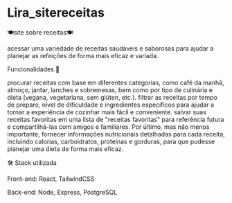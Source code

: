 # Lira_sitereceitas

🍽site sobre receitas🍽

acessar uma variedade de receitas saudáveis ​​e saborosas para ajudar a planejar as refeições de forma mais eficaz e variada.

Funcionalidades 📌

procurar receitas com base em diferentes categorias, como café da manhã, almoço, jantar, lanches e sobremesas, bem como por tipo de culinária e dieta (vegana, vegetariana, sem glúten, etc.). filtrar as receitas por tempo de preparo, nível de dificuldade e ingredientes específicos para ajudar a tornar a experiência de cozinhar mais fácil e conveniente. salvar suas receitas favoritas em uma lista de "receitas favoritas" para referência futura e compartilhá-las com amigos e familiares. Por último, mas não menos importante, fornecer informações nutricionais detalhadas para cada receita, incluindo calorias, carboidratos, proteínas e gorduras, para que pudesse planejar uma dieta de forma mais eficaz.

🛠️ Stack utilizada

Front-end: React, TailwindCSS


Back-end: Node, Express, PostgreSQL
